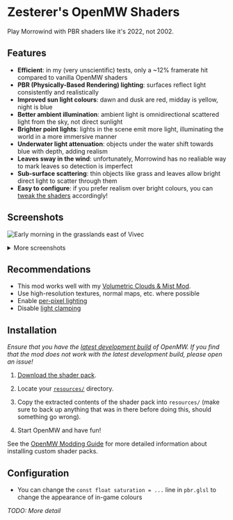 # Zesterer's OpenMW Shaders

Play Morrowind with PBR shaders like it's 2022, not 2002.

## Features

- **Efficient**: in my (very unscientific) tests, only a ~12% framerate hit compared to vanilla OpenMW shaders
- **PBR (Physically-Based Rendering) lighting**: surfaces reflect light consistently and realistically
- **Improved sun light colours**: dawn and dusk are red, midday is yellow, night is blue
- **Better ambient illumination**: ambient light is omnidirectional scattered light from the sky, not direct sunlight
- **Brighter point lights**: lights in the scene emit more light, illuminating the world in a more immersive manner
- **Underwater light attenuation**: objects under the water shift towards blue with depth, adding realism
- **Leaves sway in the wind**: unfortunately, Morrowind has no realiable way to mark leaves so detection is imperfect
- **Sub-surface scattering**: thin objects like grass and leaves allow bright direct light to scatter through them
- **Easy to configure**: if you prefer realism over bright colours, you can [tweak the shaders](#configuration) accordingly!

## Screenshots

![Early morning in the grasslands east of Vivec](https://i.imgur.com/09AvjA6.png)

<details>
    <summary>More screenshots</summary>
    <img src="https://i.imgur.com/CGpw7mC.png" alt="Dusk from the cantons of Vivec">
    <img src="https://i.imgur.com/eZNMSha.png" alt="A night with the guars outside Vivec">
    <img src="https://i.imgur.com/01WujVO.png" alt="A mid-afternoon view of Vivec, looking south">
    <img src="https://i.imgur.com/6v5QQf9.png" alt="Vivec's waistworks">
    <img src="https://i.imgur.com/cJ94PHK.png" alt="Midnight in Balmora">
    <img src="https://i.imgur.com/Ypxz3oj.png" alt="Dawn breaks in Balmora">
    <img src="https://i.imgur.com/WeZGIGe.png" alt="Light attenuation in water">
</details>

## Recommendations

- This mod works well with my [Volumetric Clouds & Mist Mod](https://github.com/zesterer/openmw-volumetric-clouds).
- Use high-resolution textures, normal maps, etc. where possible
- Enable [per-pixel lighting](https://openmw.readthedocs.io/en/stable/reference/modding/settings/shaders.html#force-per-pixel-lighting)
- Disable [light clamping](https://openmw.readthedocs.io/en/stable/reference/modding/settings/shaders.html#clamp-lighting)

## Installation

*Ensure that you have the [latest development build](https://openmw.org/downloads/) of OpenMW. If you find that the mod
does not work with the latest development build, please open an issue!*

1. [Download the shader pack](https://github.com/zesterer/openmw-shaders/archive/refs/heads/main.zip).

2. Locate your [`resources/`](https://modding-openmw.com/tips/custom-shaders/#installing) directory.

3. Copy the extracted contents of the shader pack into `resources/` (make sure to back up anything that was in there
before doing this, should something go wrong).

4. Start OpenMW and have fun!

See the [OpenMW Modding Guide](https://modding-openmw.com/tips/custom-shaders/#installing) for more detailed information
about installing custom shader packs.

## Configuration

- You can change the `const float saturation = ...` line in `pbr.glsl` to change the appearance of in-game colours

*TODO: More detail*
